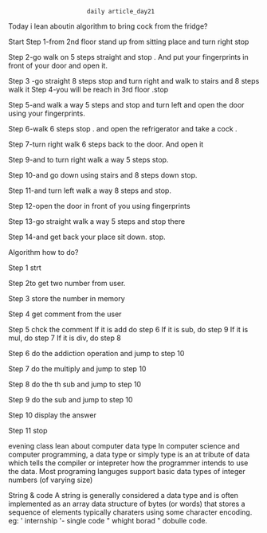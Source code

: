                           daily article_day21


Today i lean aboutin algorithm to bring cock from the  fridge?

Start
Step 1-from 2nd floor stand up from sitting place and turn right stop

Step 2-go walk on 5 steps straight and stop . And put your fingerprints in front of your door and open it.

Step 3 -go straight 8 steps stop and turn right and walk to stairs and 8 steps walk it
Step 4-you will be reach in 3rd floor .stop

Step 5-and walk a way 5 steps and stop and turn left and open the door using your fingerprints.

Step 6-walk 6 steps stop . and open the refrigerator and take a cock .

Step 7-turn right walk 6 steps back to the door. And open it

Step 9-and to
turn right walk a way 5 steps stop.

Step 10-and go down using stairs and 8 steps down stop.

Step 11-and turn left walk a way 8 steps and stop.

Step 12-open the door in front of you using fingerprints

Step 13-go straight walk a way 5 steps and stop there

Step 14-and get back your place sit down.
stop.


Algorithm how to do?

Step 1 strt

Step 2to get two number from user.

Step 3 store the number in memory

Step 4 get comment from the user

Step 5 chck the comment
If it is add do step 6
If it is sub, do step 9
If it is mul, do step 7
If it is div, do step 8

Step 6 do the addiction operation and jump to step 10

Step 7 do the multiply and jump to step 10 

Step 8 do the th sub and jump to step 10

Step 9 do the sub and jump to step 10

Step 10 display the answer

Step 11 stop

evening class lean about computer data type
In computer science and computer programming, a data type or simply type is an at tribute of data which tells the compiler or intepreter how the programmer intends to use the data. Most programing languges support basic data types of integer numbers (of varying size)

String & code
A string is generally considered a data type and is often implemented as an array data structure of bytes (or words) that stores a sequence of elements typically charaters using some character encoding.
eg: ' internship '- single code
    " whight borad "  dobulle code.
